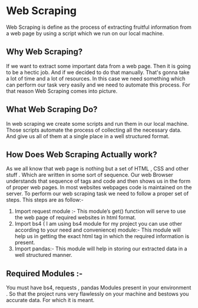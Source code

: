 

<h1>Web Scraping </h1>


Web Scraping is define as the process of extracting fruitful information from a web page
by  using  a script which we run on our local machine. 




<h2>Why Web Scraping?</h2>


If we want to extract some important data from a web page. Then it is going to be a hectic job. And if we decided to do that manually. That's gonna take a lot of time and a lot of  resources. In this case we need something which can perform our task very easily and we need to automate this process. For that reason Web Scraping comes into picture. 


<h2>What Web Scraping Do?</h2>


In web scraping we create some scripts and run them in our local machine. Those scripts automate the process of collecting all the necessary data. And give us all of them at a single place in a well structured format. 


<h2>How Does Web Scraping Actually work?</h2>


As we all know that web page is nothing but a set of HTML , CSS and other stuff . Which are written in some sort of sequence. Our web Browser understands that sequence of tags and code and then shows us in the form of proper web pages. 
In most websites webpages code is maintained on the server. To perform our web scraping task we need to follow a proper set of steps. This steps are as follow:-
1. Import request module :- This module’s get() function will serve to use the web page of required websites in html format. 
2. Import bs4 ( I am using bs4 module for my project you can use other according to your need and convenience) module:- This module will help us in getting the exact html tag in which the required information is present.  
3. Import pandas:- This module will help in storing our extracted data in a well structured manner. 


  





<h2>Required Modules :-</h2>


You must have bs4, requests , pandas Modules present in your environment . So that the project runs very flawlessly on  your machine and bestows  you accurate data. For which it is meant.
